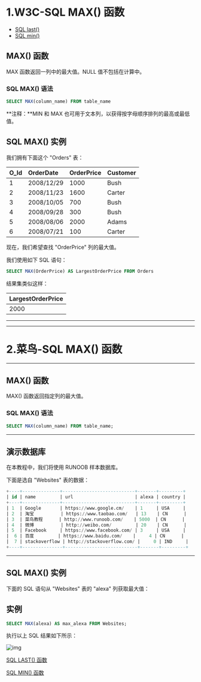 # 1.W3C-SQL MAX() 函数

- [SQL last()](https://www.w3school.com.cn/sql/sql_func_last.asp)
- [SQL min()](https://www.w3school.com.cn/sql/sql_func_min.asp)

## MAX() 函数

MAX 函数返回一列中的最大值。NULL 值不包括在计算中。

### SQL MAX() 语法

```sql
SELECT MAX(column_name) FROM table_name
```

**注释：**MIN 和 MAX 也可用于文本列，以获得按字母顺序排列的最高或最低值。

## SQL MAX() 实例

我们拥有下面这个 "Orders" 表：

| O_Id | OrderDate  | OrderPrice | Customer |
| :--- | :--------- | :--------- | :------- |
| 1    | 2008/12/29 | 1000       | Bush     |
| 2    | 2008/11/23 | 1600       | Carter   |
| 3    | 2008/10/05 | 700        | Bush     |
| 4    | 2008/09/28 | 300        | Bush     |
| 5    | 2008/08/06 | 2000       | Adams    |
| 6    | 2008/07/21 | 100        | Carter   |

现在，我们希望查找 "OrderPrice" 列的最大值。

我们使用如下 SQL 语句：

```sql
SELECT MAX(OrderPrice) AS LargestOrderPrice FROM Orders
```

结果集类似这样：

| LargestOrderPrice |
| :---------------- |
| 2000              |



------------------

---------------------



# 2.菜鸟-SQL MAX() 函数

------

## MAX() 函数

MAX() 函数返回指定列的最大值。

### SQL MAX() 语法
```sql
SELECT MAX(column_name) FROM table_name;
```


------

## 演示数据库

在本教程中，我们将使用 RUNOOB 样本数据库。

下面是选自 "Websites" 表的数据：

```sql
+----+--------------+---------------------------+-------+---------+
| id | name         | url                       | alexa | country |
+----+--------------+---------------------------+-------+---------+
| 1  | Google       | https://www.google.cm/    | 1     | USA     |
| 2  | 淘宝          | https://www.taobao.com/   | 13    | CN      |
| 3  | 菜鸟教程      | http://www.runoob.com/    | 5000  | CN      |
| 4  | 微博          | http://weibo.com/         | 20    | CN      |
| 5  | Facebook     | https://www.facebook.com/ | 3     | USA     |
|  6 | 百度         | https://www.baidu.com/    |     4 | CN      |
|  7 | stackoverflow | http://stackoverflow.com/ |     0 | IND     |
+----+---------------+---------------------------+-------+---------+
```



------

## SQL MAX() 实例

下面的 SQL 语句从 "Websites" 表的 "alexa" 列获取最大值：

## 实例
```sql
SELECT MAX(alexa) AS max_alexa FROM Websites;
```
执行以上 SQL 结果如下所示：

![img](https://www.runoob.com/wp-content/uploads/2013/09/max1.jpg)

 [SQL LAST() 函数](https://www.runoob.com/sql/sql-func-last.html)

[SQL MIN() 函数](https://www.runoob.com/sql/sql-func-min.html)